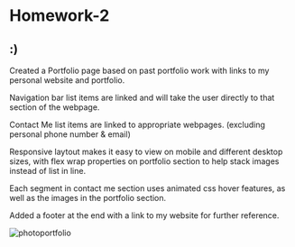 # Homework-2
## :) 

Created a Portfolio page based on past portfolio work with links to my personal website and portfolio.

Navigation bar list items are linked and will take the user directly to that section of the webpage.

Contact Me list items are linked to appropriate webpages. (excluding personal phone number & email)

Responsive laytout makes it easy to view on mobile and different desktop sizes, with flex wrap properties on portfolio section to help stack images instead of list in line.

Each segment in contact me section uses animated css hover features, as well as the images in the portfolio section.

Added a footer at the end with a link to my website for further reference.



![photoportfolio](https://nicoledodge.github.io/Assignment-2/assets/images/Photo%20Portfolio%20image.jpg)

